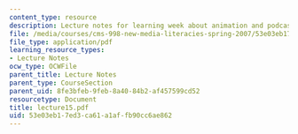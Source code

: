 ```yaml
---
content_type: resource
description: Lecture notes for learning week about animation and podcasting.
file: /media/courses/cms-998-new-media-literacies-spring-2007/53e03eb17ed3ca61a1affb90cc6ae862_lecture15.pdf
file_type: application/pdf
learning_resource_types:
- Lecture Notes
ocw_type: OCWFile
parent_title: Lecture Notes
parent_type: CourseSection
parent_uid: 8fe3bfeb-9feb-8a40-84b2-af457599cd52
resourcetype: Document
title: lecture15.pdf
uid: 53e03eb1-7ed3-ca61-a1af-fb90cc6ae862
---
```

